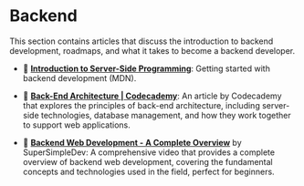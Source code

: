 # Backend

This section contains articles that discuss the introduction to backend development, roadmaps, and what it takes to become a backend developer.

- 🌱 [**Introduction to Server-Side Programming**](https://developer.mozilla.org/en-US/docs/Learn/Server-side/First_steps): Getting started with backend development (MDN).

- 🌱 [**Back-End Architecture | Codecademy**](https://www.codecademy.com/article/back-end-architecture): An article by Codecademy that explores the principles of back-end architecture, including server-side technologies, database management, and how they work together to support web applications.

- 🌱 [**Backend Web Development - A Complete Overview**](https://www.youtube.com/watch?v=XBu54nfzxAQ&t=131s) by SuperSimpleDev: A comprehensive video that provides a complete overview of backend web development, covering the fundamental concepts and technologies used in the field, perfect for beginners.
